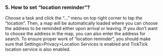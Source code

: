 ### 5. How to set “location reminder”?
Choose a task and click the “...” menu on top right corner to tap the “location”. Then, a map will be automatically loaded where you can choose the address to be reminded either upon arrival or leaving. If you don’t want to choose the address in the map, you can also enter the address for search. To ensure proper work of “location reminder”, you should make sure that Settings>Privacy>Location Services is enabled and TickTick location service is also enabled. 

